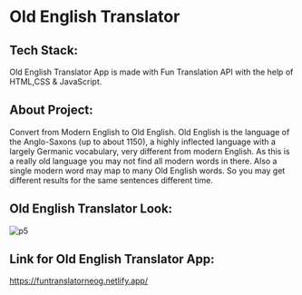 # Old English Translator
## Tech Stack:
Old English Translator App is made with Fun Translation API with the help of HTML,CSS & JavaScript.
## About Project:
Convert from Modern English to Old English. Old English is the language of the Anglo-Saxons (up to about 1150), a highly inflected language with a largely Germanic vocabulary, very different from modern English. As this is a really old language you may not find all modern words in there. Also a single modern word may map to many Old English words. So you may get different results for the same sentences different time.
## Old English Translator Look:
![p5](https://user-images.githubusercontent.com/110720732/208847712-f09f6ec3-8973-4373-8d08-04d6ab9c8145.PNG)
## Link for Old English Translator App:
https://funtranslatorneog.netlify.app/
